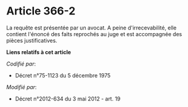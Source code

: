 # Article 366-2

La requête est présentée par un avocat. A peine d'irrecevabilité, elle contient l'énoncé des faits reprochés au juge et est
accompagnée des pièces justificatives.

**Liens relatifs à cet article**

_Codifié par_:

  - Décret n°75-1123 du 5 décembre 1975

_Modifié par_:

  - Décret n°2012-634 du 3 mai 2012 - art. 19
